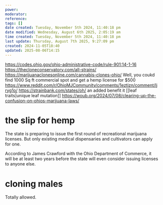 ```yaml
---
power: 
moderator: 
reference: 
tags: []
date created: Tuesday, November 5th 2024, 11:40:18 pm
date modified: Wednesday, August 6th 2025, 2:05:19 am
time created: Tuesday, November 5th 2024, 11:40:18 pm
last update: Thursday, August 7th 2025, 9:27:09 pm
created: 2024-11-05T18:40
updated: 2025-08-06T14:15
---
```

https://codes.ohio.gov/ohio-administrative-code/rule-901:14-1-16
https://thecloneconservatory.com/all-strains/
https://marijuanaclonesonline.com/cannabis-clones-ohio/
Well, you coukd find 1000 Sq ft commercial spot and get a hemp license for $500
https://www.reddit.com/r/OhioMJCommunity/comments/1eztizn/comment/ljryg1o/
https://strainbank.com/states/oh/
an added benefit it [[leaf traits|unique leaf mutation]]
https://woub.org/2024/07/08/clearing-up-the-confusion-on-ohios-marijuana-laws/

# the slip for hemp
The state is preparing to issue the first round of recreational marijuana licenses. But only existing medical dispensaries and cultivators can apply for one.  

According to James Crawford with the Ohio Department of Commerce, it will be at least two years before the state will even consider issuing licenses to anyone else.


# cloning males
Totally allowed.

